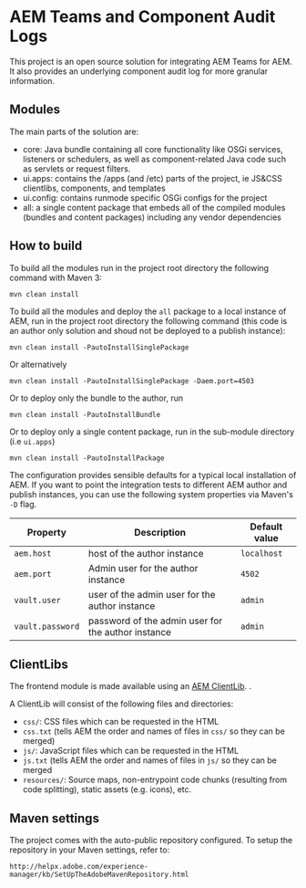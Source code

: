 # AEM Teams and Component Audit Logs

This project is an open source solution for integrating AEM Teams for AEM.  It also provides an underlying component audit log for more granular information.

## Modules

The main parts of the solution are:

* core: Java bundle containing all core functionality like OSGi services, listeners or schedulers, as well as component-related Java code such as servlets or request filters.
* ui.apps: contains the /apps (and /etc) parts of the project, ie JS&CSS clientlibs, components, and templates
* ui.config: contains runmode specific OSGi configs for the project
* all: a single content package that embeds all of the compiled modules (bundles and content packages) including any vendor dependencies

## How to build

To build all the modules run in the project root directory the following command with Maven 3:

    mvn clean install

To build all the modules and deploy the `all` package to a local instance of AEM, run in the project root directory the following command (this code is an author only solution and shoud not be deployed to a publish instance):

    mvn clean install -PautoInstallSinglePackage


Or alternatively

    mvn clean install -PautoInstallSinglePackage -Daem.port=4503

Or to deploy only the bundle to the author, run

    mvn clean install -PautoInstallBundle

Or to deploy only a single content package, run in the sub-module directory (i.e `ui.apps`)

    mvn clean install -PautoInstallPackage


The configuration provides sensible defaults for a typical local installation of
AEM. If you want to point the integration tests to different AEM author and
publish instances, you can use the following system properties via Maven's `-D`
flag.

| Property | Description | Default value |
| --- | --- | --- |
| `aem.host` | host of the author instance | `localhost` |
| `aem.port` | Admin user for the author instance | `4502` |
| `vault.user` | user of the admin user for the author instance | `admin` |
| `vault.password` | password of the admin user for the author instance | `admin` |


## ClientLibs

The frontend module is made available using an [AEM ClientLib](https://helpx.adobe.com/experience-manager/6-5/sites/developing/using/clientlibs.html). .

A ClientLib will consist of the following files and directories:

- `css/`: CSS files which can be requested in the HTML
- `css.txt` (tells AEM the order and names of files in `css/` so they can be merged)
- `js/`: JavaScript files which can be requested in the HTML
- `js.txt` (tells AEM the order and names of files in `js/` so they can be merged
- `resources/`: Source maps, non-entrypoint code chunks (resulting from code splitting), static assets (e.g. icons), etc.

## Maven settings

The project comes with the auto-public repository configured. To setup the repository in your Maven settings, refer to:

    http://helpx.adobe.com/experience-manager/kb/SetUpTheAdobeMavenRepository.html
